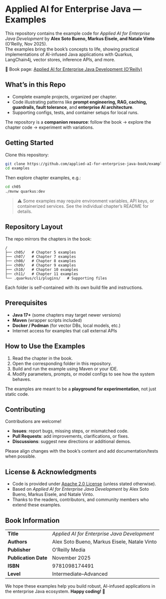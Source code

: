 # Applied AI for Enterprise Java — Examples

This repository contains the example code for *Applied AI for Enterprise Java Development* by **Alex Soto Bueno, Markus Eisele, and Natale Vinto** (O’Reilly, Nov 2025).  
The examples bring the book’s concepts to life, showing practical implementations of AI-infused Java applications with Quarkus, LangChain4j, vector stores, inference APIs, and more.

📖 Book page: [Applied AI for Enterprise Java Development (O’Reilly)](https://www.oreilly.com/library/view/applied-ai-for/9781098174491/)

## What’s in this Repo

- Complete example projects, organized per chapter.  
- Code illustrating patterns like **prompt engineering, RAG, caching, guardrails, fault tolerance**, and **enterprise AI architecture**.  
- Supporting configs, tests, and container setups for local runs.  

The repository is a **companion resource**: follow the book → explore the chapter code → experiment with variations.

## Getting Started

Clone this repository:

```bash
git clone https://github.com/applied-aI-for-enterprise-java-book/examples.git
cd examples
````

Then explore chapter examples, e.g.:

```bash
cd ch05
./mvnw quarkus:dev
```

> ⚠️ Some examples may require environment variables, API keys, or containerized services. See the individual chapter’s README for details.

## Repository Layout

The repo mirrors the chapters in the book:

```
/
├── ch05/   # Chapter 5 examples
├── ch07/   # Chapter 7 examples
├── ch08/   # Chapter 8 examples
├── ch09/   # Chapter 9 examples
├── ch10/   # Chapter 10 examples
├── ch11/   # Chapter 11 examples
└── .quarkus/cli/plugins/   # Supporting files
```

Each folder is self-contained with its own build file and instructions.

## Prerequisites

* **Java 17+** (some chapters may target newer versions)
* **Maven** (wrapper scripts included)
* **Docker / Podman** (for vector DBs, local models, etc.)
* Internet access for examples that call external APIs

## How to Use the Examples

1. Read the chapter in the book.
2. Open the corresponding folder in this repository.
3. Build and run the example using Maven or your IDE.
4. Modify parameters, prompts, or model configs to see how the system behaves.

The examples are meant to be a **playground for experimentation**, not just static code.

## Contributing

Contributions are welcome!

* **Issues**: report bugs, missing steps, or mismatched code.
* **Pull Requests**: add improvements, clarifications, or fixes.
* **Discussions**: suggest new directions or additional demos.

Please align changes with the book’s content and add documentation/tests when possible.

## License & Acknowledgments

* Code is provided under [Apache 2.0 License](LICENSE) (unless stated otherwise).
* Based on *Applied AI for Enterprise Java Development* by Alex Soto Bueno, Markus Eisele, and Natale Vinto.
* Thanks to the readers, contributors, and community members who extend these examples.

## Book Information

|                      |                                              |
| -------------------- | -------------------------------------------- |
| **Title**            | *Applied AI for Enterprise Java Development* |
| **Authors**          | Alex Soto Bueno, Markus Eisele, Natale Vinto |
| **Publisher**        | O’Reilly Media                               |
| **Publication Date** | November 2025                                |
| **ISBN**             | 9781098174491                                |
| **Level**            | Intermediate–Advanced                        |

We hope these examples help you build robust, AI-infused applications in the enterprise Java ecosystem.
**Happy coding! 🚀**
